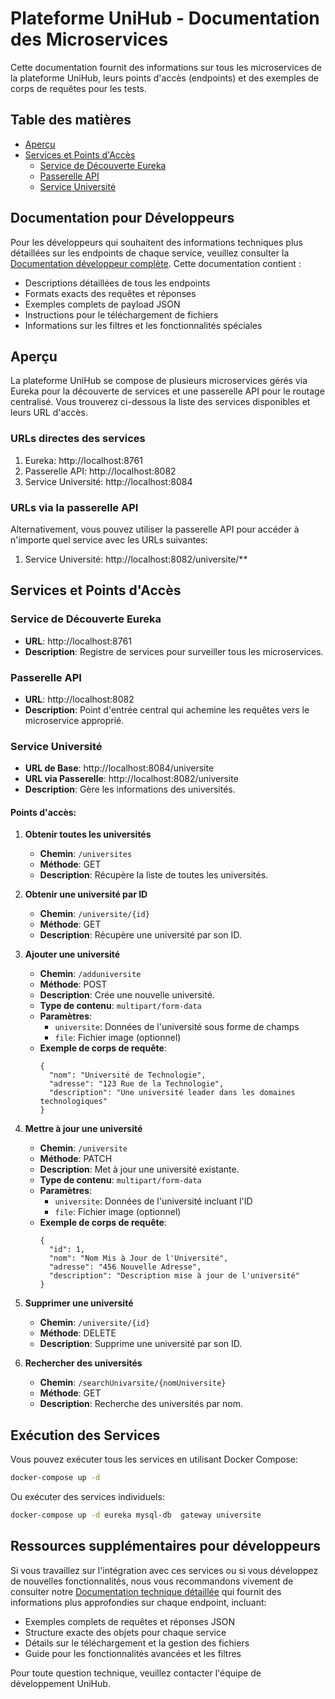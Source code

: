 # Plateforme UniHub - Documentation des Microservices

Cette documentation fournit des informations sur tous les microservices de la plateforme UniHub, leurs points d'accès (endpoints) et des exemples de corps de requêtes pour les tests.

## Table des matières
- [Aperçu](#aperçu)
- [Services et Points d'Accès](#services-et-points-daccès)
  - [Service de Découverte Eureka](#service-de-découverte-eureka)
  - [Passerelle API](#passerelle-api)
  - [Service Université](#service-université)


## Documentation pour Développeurs

Pour les développeurs qui souhaitent des informations techniques plus détaillées sur les endpoints de chaque service, veuillez consulter la [Documentation développeur complète](./README_DEV.fr.md). Cette documentation contient :

- Descriptions détaillées de tous les endpoints
- Formats exacts des requêtes et réponses
- Exemples complets de payload JSON
- Instructions pour le téléchargement de fichiers
- Informations sur les filtres et les fonctionnalités spéciales

## Aperçu

La plateforme UniHub se compose de plusieurs microservices gérés via Eureka pour la découverte de services et une passerelle API pour le routage centralisé. Vous trouverez ci-dessous la liste des services disponibles et leurs URL d'accès.

### URLs directes des services
1. Eureka: http://localhost:8761
2. Passerelle API: http://localhost:8082
3. Service Université: http://localhost:8084


### URLs via la passerelle API
Alternativement, vous pouvez utiliser la passerelle API pour accéder à n'importe quel service avec les URLs suivantes:
1. Service Université: http://localhost:8082/universite/**


## Services et Points d'Accès

### Service de Découverte Eureka
- **URL**: http://localhost:8761
- **Description**: Registre de services pour surveiller tous les microservices.

### Passerelle API
- **URL**: http://localhost:8082
- **Description**: Point d'entrée central qui achemine les requêtes vers le microservice approprié.

### Service Université
- **URL de Base**: http://localhost:8084/universite
- **URL via Passerelle**: http://localhost:8082/universite
- **Description**: Gère les informations des universités.

#### Points d'accès:
1. **Obtenir toutes les universités**
   - **Chemin**: `/universites`
   - **Méthode**: GET
   - **Description**: Récupère la liste de toutes les universités.

2. **Obtenir une université par ID**
   - **Chemin**: `/universite/{id}`
   - **Méthode**: GET
   - **Description**: Récupère une université par son ID.

3. **Ajouter une université**
   - **Chemin**: `/adduniversite`
   - **Méthode**: POST
   - **Description**: Crée une nouvelle université.
   - **Type de contenu**: `multipart/form-data`
   - **Paramètres**:
     - `universite`: Données de l'université sous forme de champs
     - `file`: Fichier image (optionnel)
   - **Exemple de corps de requête**:
     ```
     {
       "nom": "Université de Technologie",
       "adresse": "123 Rue de la Technologie",
       "description": "Une université leader dans les domaines technologiques"
     }
     ```

4. **Mettre à jour une université**
   - **Chemin**: `/universite`
   - **Méthode**: PATCH
   - **Description**: Met à jour une université existante.
   - **Type de contenu**: `multipart/form-data`
   - **Paramètres**:
     - `universite`: Données de l'université incluant l'ID
     - `file`: Fichier image (optionnel)
   - **Exemple de corps de requête**:
     ```
     {
       "id": 1,
       "nom": "Nom Mis à Jour de l'Université",
       "adresse": "456 Nouvelle Adresse",
       "description": "Description mise à jour de l'université"
     }
     ```

5. **Supprimer une université**
   - **Chemin**: `/universite/{id}`
   - **Méthode**: DELETE
   - **Description**: Supprime une université par son ID.

6. **Rechercher des universités**
   - **Chemin**: `/searchUnivarsite/{nomUniversite}`
   - **Méthode**: GET
   - **Description**: Recherche des universités par nom.


  
## Exécution des Services

Vous pouvez exécuter tous les services en utilisant Docker Compose:

```bash
docker-compose up -d
```

Ou exécuter des services individuels:

```bash
docker-compose up -d eureka mysql-db  gateway universite 
``` 

## Ressources supplémentaires pour développeurs

Si vous travaillez sur l'intégration avec ces services ou si vous développez de nouvelles fonctionnalités, nous vous recommandons vivement de consulter notre [Documentation technique détaillée](./README_DEV.fr.md) qui fournit des informations plus approfondies sur chaque endpoint, incluant:

- Exemples complets de requêtes et réponses JSON
- Structure exacte des objets pour chaque service
- Détails sur le téléchargement et la gestion des fichiers
- Guide pour les fonctionnalités avancées et les filtres

Pour toute question technique, veuillez contacter l'équipe de développement UniHub. 
